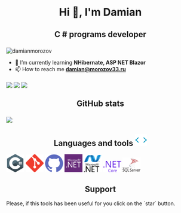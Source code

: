 <h1 align="center">Hi 👋, I'm Damian</h1>
<h2 align="center">C # programs developer</h3>

<img align="middle" src="https://komarev.com/ghpvc/?username=damianmorozov&label=Profile%20views&color=0e75b6&style=flat" alt="damianmorozov" />

- 🌱 I’m currently learning **NHibernate, ASP NET Blazor**
- 📫 How to reach me **damian@morozov33.ru**

<img align="middle" src="https://github-profile-trophy.vercel.app/?username=damianmorozov&row=1&column=8&no-bg=true&no-frame=true" />

<img align="middle" src="https://github-readme-streak-stats.herokuapp.com?user=damianmorozov&theme=dark&border=9F18DD&fire=BFDD1C&stroke=B8B3DD&ring=DDDDDD" />

<img align="middle" src="https://github-readme-stats.vercel.app/api?username=damianmorozov&show_icons=true&locale=en&theme=dark" />

<h2 align="middle">GitHub stats</h3>
<img align="middle" src="https://metrics.lecoq.io/damianmorozov" />

<h2 align="middle">Languages and tools <img width ='32px' src ='Gif/giphy.gif'></h3>
<a> <img width ='48px' src ='Svg/csharp.svg'> </a>
<a> <img width ='48px' src ='Svg/git.svg'> </a>
<a> <img width ='48px' src ='Svg/github.svg'> </a>
<a> <img width ='48px' src ='Svg/dotnet.svg'> </a>
<a> <img width ='48px' src ='Svg/ms-net.svg'> </a>
<a> <img width ='48px' src ='Svg/ms-net-core.svg'> </a>
<a> <img width ='48px' src ='Svg/ms-sql-server.svg'> </a>

<h2 align="middle">Support</h3>
<p><p>Please, if this tools has been useful for you click on the `star` button.</p></p>
